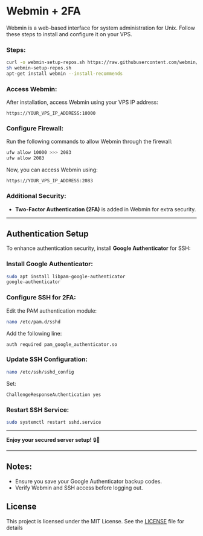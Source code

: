 # Webmin + 2FA
Webmin is a web-based interface for system administration for Unix. Follow these steps to install and configure it on your VPS.

### Steps:
```sh
curl -o webmin-setup-repos.sh https://raw.githubusercontent.com/webmin/webmin/master/webmin-setup-repos.sh
sh webmin-setup-repos.sh
apt-get install webmin --install-recommends
```

### Access Webmin:
After installation, access Webmin using your VPS IP address:
```
https://YOUR_VPS_IP_ADDRESS:10000
```

### Configure Firewall:
Run the following commands to allow Webmin through the firewall:
```sh
ufw allow 10000 >>> 2083
ufw allow 2083
```
Now, you can access Webmin using:
```
https://YOUR_VPS_IP_ADDRESS:2083
```

### Additional Security:
- **Two-Factor Authentication (2FA)** is added in Webmin for extra security.

---

## Authentication Setup
To enhance authentication security, install **Google Authenticator** for SSH:

### Install Google Authenticator:
```sh
sudo apt install libpam-google-authenticator
google-authenticator
```

### Configure SSH for 2FA:
Edit the PAM authentication module:
```sh
nano /etc/pam.d/sshd
```
Add the following line:
```
auth required pam_google_authenticator.so
```

### Update SSH Configuration:
```sh
nano /etc/ssh/sshd_config
```
Set:
```
ChallengeResponseAuthentication yes
```

### Restart SSH Service:
```sh
sudo systemctl restart sshd.service
```

---
**Enjoy your secured server setup!** 🔒🚀


---

## Notes:
- Ensure you save your Google Authenticator backup codes.
- Verify Webmin and SSH access before logging out.



## License

This project is licensed under the MIT License. See the [LICENSE](LICENSE) file for details

